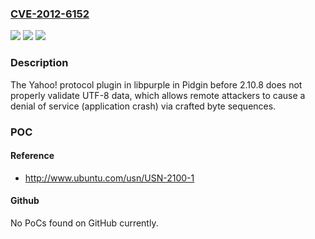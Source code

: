 ### [CVE-2012-6152](https://cve.mitre.org/cgi-bin/cvename.cgi?name=CVE-2012-6152)
![](https://img.shields.io/static/v1?label=Product&message=n%2Fa&color=blue)
![](https://img.shields.io/static/v1?label=Version&message=n%2Fa&color=blue)
![](https://img.shields.io/static/v1?label=Vulnerability&message=n%2Fa&color=brighgreen)

### Description

The Yahoo! protocol plugin in libpurple in Pidgin before 2.10.8 does not properly validate UTF-8 data, which allows remote attackers to cause a denial of service (application crash) via crafted byte sequences.

### POC

#### Reference
- http://www.ubuntu.com/usn/USN-2100-1

#### Github
No PoCs found on GitHub currently.

